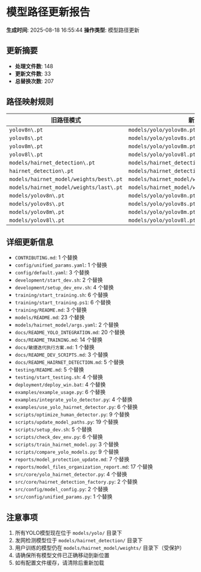 # 模型路径更新报告

**生成时间**: 2025-08-18 16:55:44
**操作类型**: 模型路径更新

## 更新摘要

- **处理文件数**: 148
- **更新文件数**: 33
- **总替换次数**: 207

## 路径映射规则

| 旧路径模式 | 新路径 |
|-----------|--------|
| `yolov8n\.pt` | `models/yolo/yolov8n.pt` |
| `yolov8s\.pt` | `models/yolo/yolov8s.pt` |
| `yolov8m\.pt` | `models/yolo/yolov8m.pt` |
| `yolov8l\.pt` | `models/yolo/yolov8l.pt` |
| `models/hairnet_detection\.pt` | `models/hairnet_detection/hairnet_detection.pt` |
| `hairnet_detection\.pt` | `models/hairnet_detection/hairnet_detection.pt` |
| `models/hairnet_model/weights/best\.pt` | `models/hairnet_model/weights/best.pt` |
| `models/hairnet_model/weights/last\.pt` | `models/hairnet_model/weights/last.pt` |
| `models/yolov8n\.pt` | `models/yolo/yolov8n.pt` |
| `models/yolov8s\.pt` | `models/yolo/yolov8s.pt` |
| `models/yolov8m\.pt` | `models/yolo/yolov8m.pt` |
| `models/yolov8l\.pt` | `models/yolo/yolov8l.pt` |

## 详细更新信息

- `CONTRIBUTING.md`: 1 个替换
- `config/unified_params.yaml`: 1 个替换
- `config/default.yaml`: 3 个替换
- `development/start_dev.sh`: 2 个替换
- `development/setup_dev_env.sh`: 4 个替换
- `training/start_training.sh`: 6 个替换
- `training/start_training.ps1`: 6 个替换
- `training/README.md`: 3 个替换
- `models/README.md`: 23 个替换
- `models/hairnet_model/args.yaml`: 2 个替换
- `docs/README_YOLO_INTEGRATION.md`: 20 个替换
- `docs/README_TRAINING.md`: 14 个替换
- `docs/敏捷迭代执行方案.md`: 1 个替换
- `docs/README_DEV_SCRIPTS.md`: 3 个替换
- `docs/README_HAIRNET_DETECTION.md`: 5 个替换
- `testing/README.md`: 5 个替换
- `testing/start_testing.sh`: 4 个替换
- `deployment/deploy_win.bat`: 4 个替换
- `examples/example_usage.py`: 6 个替换
- `examples/integrate_yolo_detector.py`: 4 个替换
- `examples/use_yolo_hairnet_detector.py`: 6 个替换
- `scripts/optimize_human_detector.py`: 9 个替换
- `scripts/update_model_paths.py`: 19 个替换
- `scripts/setup_dev.sh`: 5 个替换
- `scripts/check_dev_env.py`: 6 个替换
- `scripts/train_hairnet_model.py`: 3 个替换
- `scripts/compare_yolo_models.py`: 9 个替换
- `reports/model_protection_update.md`: 7 个替换
- `reports/model_files_organization_report.md`: 17 个替换
- `src/core/yolo_hairnet_detector.py`: 4 个替换
- `src/core/hairnet_detection_factory.py`: 2 个替换
- `src/config/model_config.py`: 2 个替换
- `src/config/unified_params.py`: 1 个替换

## 注意事项

1. 所有YOLO模型现在位于 `models/yolo/` 目录下
2. 发网检测模型位于 `models/hairnet_detection/` 目录下
3. 用户训练的模型仍在 `models/hairnet_model/weights/` 目录下（受保护）
4. 请确保所有模型文件已正确移动到新位置
5. 如有配置文件缓存，请清除后重新加载
